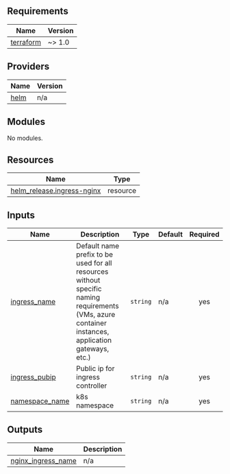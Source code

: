 <!-- BEGIN_TF_DOCS -->
## Requirements

| Name | Version |
|------|---------|
| <a name="requirement_terraform"></a> [terraform](#requirement\_terraform) | ~> 1.0 |

## Providers

| Name | Version |
|------|---------|
| <a name="provider_helm"></a> [helm](#provider\_helm) | n/a |

## Modules

No modules.

## Resources

| Name | Type |
|------|------|
| [helm_release.ingress-nginx](https://registry.terraform.io/providers/hashicorp/helm/latest/docs/resources/release) | resource |

## Inputs

| Name | Description | Type | Default | Required |
|------|-------------|------|---------|:--------:|
| <a name="input_ingress_name"></a> [ingress\_name](#input\_ingress\_name) | Default name prefix to be used for all resources without specific naming requirements (VMs, azure container instances, application gateways, etc.) | `string` | n/a | yes |
| <a name="input_ingress_pubip"></a> [ingress\_pubip](#input\_ingress\_pubip) | Public ip for ingress controller | `string` | n/a | yes |
| <a name="input_namespace_name"></a> [namespace\_name](#input\_namespace\_name) | k8s namespace | `string` | n/a | yes |

## Outputs

| Name | Description |
|------|-------------|
| <a name="output_nginx_ingress_name"></a> [nginx\_ingress\_name](#output\_nginx\_ingress\_name) | n/a |
<!-- END_TF_DOCS -->
